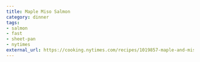 ```yaml
---
title: Maple Miso Salmon
category: dinner
tags:
- salmon
- fast
- sheet-pan
- nytimes
external_url: https://cooking.nytimes.com/recipes/1019857-maple-and-miso-sheet-pan-salmon-with-green-beans
---
```

